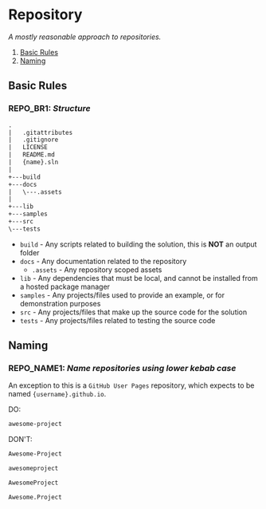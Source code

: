 # Repository

_A mostly reasonable approach to repositories._

1. [Basic Rules](#basic-rules)
1. [Naming](#naming)

## Basic Rules

### REPO_BR1: _Structure_

```txt
.
|   .gitattributes
|   .gitignore
|   LICENSE
|   README.md
|   {name}.sln
|
+---build
+---docs
|   \---.assets
|
+---lib
+---samples
+---src
\---tests
```

- `build` - Any scripts related to building the solution, this is **NOT** an output folder
- `docs` - Any documentation related to the repository
  - `.assets` - Any repository scoped assets
- `lib` - Any dependencies that must be local, and cannot be installed from a hosted package manager
- `samples` - Any projects/files used to provide an example, or for demonstration purposes
- `src` - Any projects/files that make up the source code for the solution
- `tests` - Any projects/files related to testing the source code

## Naming

### REPO_NAME1: _Name repositories using lower kebab case_

An exception to this is a `GitHub User Pages` repository, which expects to be named `{username}.github.io`.

DO:

```txt
awesome-project
```

DON'T:

```txt
Awesome-Project
```

```txt
awesomeproject
```

```txt
AwesomeProject
```

```txt
Awesome.Project
```
